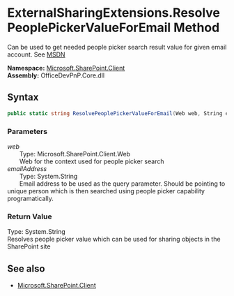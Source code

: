 # ExternalSharingExtensions.ResolvePeoplePickerValueForEmail Method  
<summary> Can be used to get needed people picker search result value for given email account. See <a href="https://msdn.microsoft.com/en-us/library/office/jj179690.aspx">MSDN</a></summary>  

**Namespace:** [Microsoft.SharePoint.Client](Microsoft.SharePoint.Client.md)  
**Assembly:** OfficeDevPnP.Core.dll  
## Syntax
```C#
public static string ResolvePeoplePickerValueForEmail(Web web, String emailAddress)
```
### Parameters
*web*  
&emsp;&emsp;Type: Microsoft.SharePoint.Client.Web  
&emsp;&emsp;Web for the context used for people picker search  
*emailAddress*  
&emsp;&emsp;Type: System.String  
&emsp;&emsp;Email address to be used as the query parameter. Should be pointing to unique person which is then searched using people picker capability programatically.  
### Return Value
Type: System.String  
Resolves people picker value which can be used for sharing objects in the SharePoint site

## See also
- [Microsoft.SharePoint.Client](Microsoft.SharePoint.Client.md)
